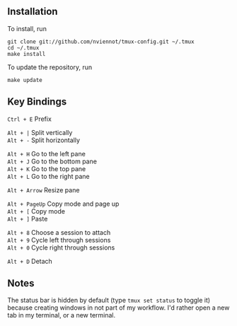 Installation
------------

To install, run

    git clone git://github.com/nviennot/tmux-config.git ~/.tmux
    cd ~/.tmux
    make install

To update the repository, run

    make update

Key Bindings
-------------

`Ctrl + E` Prefix  

`Alt + |` Split vertically  
`Alt + -` Split horizontally

`Alt + H` Go to the left pane  
`Alt + J` Go to the bottom pane  
`Alt + K` Go to the top pane  
`Alt + L` Go to the right pane  

`Alt + Arrow` Resize pane  

`Alt + PageUp` Copy mode and page up  
`Alt + [` Copy mode  
`Alt + ]` Paste  

`Alt + 8` Choose a session to attach  
`Alt + 9` Cycle left through sessions  
`Alt + 0` Cycle right through sessions  

`Alt + D` Detach  

Notes
-----

The status bar is hidden by default (type `tmux set status` to toggle it)
because creating windows in not part of my workflow.
I'd rather open a new tab in my terminal, or a new terminal.

